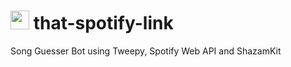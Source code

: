 # <img src="https://github.com/artHub-j/that-spotify-link/assets/92806890/c6b690b1-6536-485e-8868-c12a4f261999" width="30" /> that-spotify-link

Song Guesser Bot using Tweepy, Spotify Web API and ShazamKit
